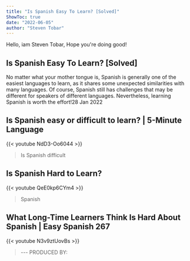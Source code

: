 ```yaml
---
title: "Is Spanish Easy To Learn? [Solved]"
ShowToc: true 
date: "2022-06-05"
author: "Steven Tobar" 
---
```


Hello, iam Steven Tobar, Hope you're doing good!
## Is Spanish Easy To Learn? [Solved]
 No matter what your mother tongue is, Spanish is generally one of the easiest languages to learn, as it shares some unexpected similarities with many languages. Of course, Spanish still has challenges that may be different for speakers of different languages. Nevertheless, learning Spanish is worth the effort!28 Jan 2022

## Is Spanish easy or difficult to learn? | 5-Minute Language
{{< youtube NdD3-Oo6044 >}}
>Is Spanish difficult

## Is Spanish Hard to Learn?
{{< youtube QeE0kp6CYm4 >}}
>Spanish

## What Long-Time Learners Think Is Hard About Spanish | Easy Spanish 267
{{< youtube N3v9ztUovBs >}}
>--- PRODUCED BY: 

